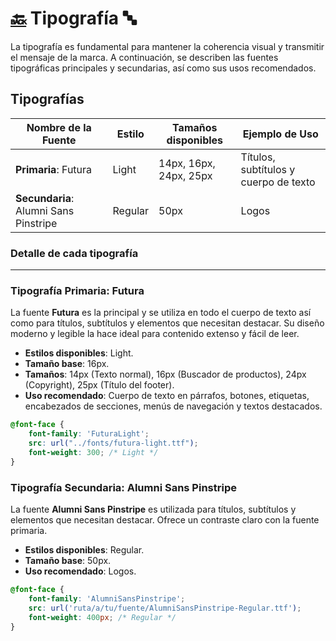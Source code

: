 # [🔙](../README.md) Tipografía 🔤

La tipografía es fundamental para mantener la coherencia visual y transmitir el mensaje de la marca. A continuación, se describen las fuentes tipográficas principales y secundarias, así como sus usos recomendados.

## Tipografías

| Nombre de la Fuente                     | Estilo                 | Tamaños disponibles        | Ejemplo de Uso                       |
|-----------------------------------------|------------------------|----------------------------|--------------------------------------|
| **Primaria**: Futura                    | Light                  | 14px, 16px, 24px, 25px     | Títulos, subtítulos y cuerpo de texto|
| **Secundaria**: Alumni Sans Pinstripe   | Regular                | 50px                       | Logos                                |

### Detalle de cada tipografía

---

### Tipografía Primaria: Futura

La fuente **Futura** es la principal y se utiliza en todo el cuerpo de texto así como para títulos, subtítulos y elementos que necesitan destacar. Su diseño moderno y legible la hace ideal para contenido extenso y fácil de leer.

- **Estilos disponibles**: Light.
- **Tamaño base**: 16px.
- **Tamaños**: 14px (Texto normal), 16px (Buscador de productos), 24px (Copyright), 25px (Título del footer).
- **Uso recomendado**: Cuerpo de texto en párrafos, botones, etiquetas, encabezados de secciones, menús de navegación y textos destacados.

```css
@font-face {
    font-family: 'FuturaLight';
    src: url("../fonts/futura-light.ttf");
    font-weight: 300; /* Light */
}
```

### Tipografía Secundaria: Alumni Sans Pinstripe

La fuente **Alumni Sans Pinstripe** es utilizada para títulos, subtítulos y elementos que necesitan destacar. Ofrece un contraste claro con la fuente primaria.

- **Estilos disponibles**: Regular.
- **Tamaño base**: 50px.
- **Uso recomendado**: Logos.

```css
@font-face {
    font-family: 'AlumniSansPinstripe';
    src: url('ruta/a/tu/fuente/AlumniSansPinstripe-Regular.ttf');
    font-weight: 400px; /* Regular */
}
```
